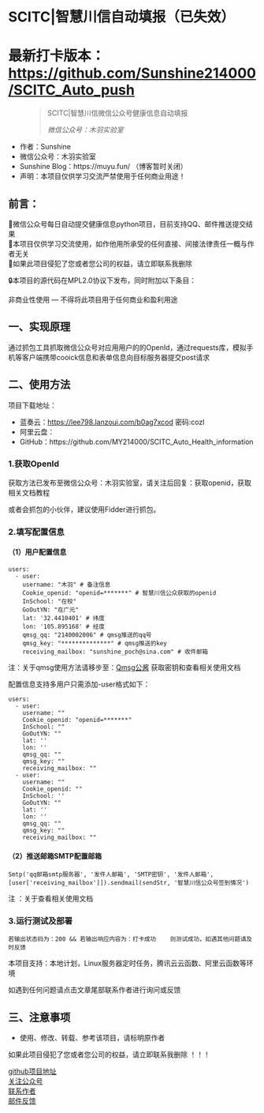 # SCITC|智慧川信自动填报（已失效）
# 最新打卡版本：https://github.com/Sunshine214000/SCITC_Auto_push
<!-- wp:pullquote -->
<figure class="wp-block-pullquote"><blockquote><p>SCITC|智慧川信微信公众号健康信息自动填报</p><cite>微信公众号：木羽实验室</cite></blockquote></figure>
<!-- /wp:pullquote -->

<!-- wp:list -->
<ul><li>作者：Sunshine</li><li>微信公众号：木羽实验室</li><li>Sunshine Blog：https://muyu.fun/ （博客暂时关闭）</li><li>声明：本项目仅供学习交流严禁使用于任何商业用途！</li>
</ul>

<!-- /wp:list -->

<!-- wp:heading -->
<h2>前言：</h2>
<!-- /wp:heading -->

<!-- wp:paragraph -->
<p id="block-bb73bd83-d728-426c-8c76-95e0b4bf1bc2">🙂微信公众号每日自动提交健康信息python项目，目前支持QQ、邮件推送提交结果 <br>🙂本项目仅供学习交流使用，如作他用所承受的任何直接、间接法律责任一概与作者无关 <br>🙂如果此项目侵犯了您或者您公司的权益，请立即联系我删除</p>
<p>🔒本项目的源代码在MPL2.0协议下发布，同时附加以下条目：<p>
<p>非商业性使用 — 不得将此项目用于任何商业和盈利用途<p>
<!-- /wp:paragraph -->

<!-- wp:heading -->
<h2>一、实现原理</h2>
<!-- /wp:heading -->

<!-- wp:paragraph -->
<p>通过抓包工具抓取微信公众号对应用用户的的OpenId，通过requests库，模拟手机等客户端携带cooick信息和表单信息向目标服务器提交post请求</p>
<!-- /wp:paragraph -->

<!-- wp:heading -->
<h2>二、使用方法</h2>
<!-- /wp:heading -->

<!-- wp:paragraph -->
<p>项目下载地址：</p>
<!-- /wp:paragraph -->

<!-- wp:list -->
<ul><li>蓝奏云：<a href="https://lee798.lanzoui.com/b0ag7xcod" target="_blank" rel="noreferrer noopener">https://lee798.lanzoui.com/b0ag7xcod</a>  密码:<span class="has-inline-color has-luminous-vivid-orange-color">cozl</span></li><li>阿里云盘：</li><li>GitHub：https://github.com/MY214000/SCITC_Auto_Health_information</li></ul>
<!-- /wp:list -->

<!-- wp:heading {"level":3} -->
<h3>1.获取OpenId</h3>
<!-- /wp:heading -->

<!-- wp:paragraph -->
<p>获取方法已发布至微信公众号：<span class="has-inline-color has-luminous-vivid-amber-color">木羽实验室</span>，请关注后回复：<span class="has-inline-color has-pale-cyan-blue-color">获取openid</span>，获取相关文档教程</p>
<!-- /wp:paragraph -->

<!-- wp:paragraph -->
<p>或者会抓包的小伙伴，建议使用Fidder进行抓包。</p>
<!-- /wp:paragraph -->

<!-- wp:heading {"level":3} -->
<h3>2.填写配置信息</h3>
<!-- /wp:heading -->

<!-- wp:heading {"level":4} -->
<h4>（1）用户配置信息</h4>
<!-- /wp:heading -->

<!-- wp:code -->
<pre class="wp-block-code"><code>users:
  - user:
    username: "木羽" # 备注信息
    Cookie_openid: "openid=*******" # 智慧川信公众获取的openid
    InSchool: "在校"
    GoOutYN: "在广元"
    lat: '32.4410401' # 纬度
    lon: '105.895168' # 经度
    qmsg_qq: "2140002006" # qmsg推送的qq号
    qmsg_key: "**************" # qmsg推送的key
    receiving_mailbox: "sunshine_poch@sina.com" # 收件邮箱
</code></pre>
<!-- /wp:code -->

<!-- wp:paragraph -->
<p><span class="has-inline-color has-pale-pink-color">注：关于qmsg使用方法请移步至：<a rel="noreferrer noopener" href="https://qmsg.zendee.cn/index.html" target="_blank">Qmsg公酱</a> 获取密钥和查看相关使用文档</span></p>
<!-- /wp:paragraph -->

<!-- wp:paragraph -->
<p>配置信息支持多用户只需添加-user格式如下：</p>
<!-- /wp:paragraph -->

<!-- wp:code -->
<pre class="wp-block-code"><code>users:
  - user:
    username: "" 
    Cookie_openid: "openid=*******"
    InSchool: ""
    GoOutYN: ""
    lat: ''
    lon: ''
    qmsg_qq: "" 
    qmsg_key: ""
    receiving_mailbox: ""
  - user:
    username: ""
    Cookie_openid: ""
    InSchool: ''
    GoOutYN: ""
    lat: ''
    lon: ''
    qmsg_qq: ""
    qmsg_key: ""
    receiving_mailbox: ""</code></pre>
<!-- /wp:code -->

<!-- wp:paragraph -->
<p></p>
<!-- /wp:paragraph -->

<!-- wp:heading {"level":4} -->
<h4>（2）推送邮箱SMTP配置邮箱</h4>
<!-- /wp:heading -->

<!-- wp:code -->
<pre class="wp-block-code"><code>Smtp('qq邮箱smtp服务器', '发件人邮箱', 'SMTP密钥', '发件人邮箱',&#91;user&#91;'receiving_mailbox']]).sendmail(sendStr, '智慧川信公众号签到情况')</code></pre>
<!-- /wp:code -->

<!-- wp:paragraph -->
<p><span class="has-inline-color has-pale-pink-color">  注 ：关于查看相关使用文档 </span><br></p>
<!-- /wp:paragraph -->

<!-- wp:heading {"level":3} -->
<h3>3.运行测试及部署</h3>
<!-- /wp:heading -->

<!-- wp:code -->
<pre class="wp-block-code"><code>若输出状态码为：200 &amp;&amp; 若输出响应内容为：打卡成功    则测试成功，如遇其他问题请及时反馈</code></pre>
<!-- /wp:code -->

<!-- wp:paragraph -->
<p>本项目支持：本地计划，Linux服务器定时任务，腾讯云云函数、阿里云函数等环境</p>
<!-- /wp:paragraph -->

<!-- wp:paragraph -->
<p>如遇到任何问题请点击文章尾部联系作者进行询问或反馈</p>
<!-- /wp:paragraph -->

<!-- wp:heading -->
<h2>三、注意事项</h2>
<!-- /wp:heading -->

<!-- wp:list -->
<ul><li><span class="has-inline-color has-vivid-red-color">使用、修改、转载、参考该项目，请标明原作者</span></li></ul>
<!-- /wp:list -->

<!-- wp:paragraph -->
<p> 如果此项目<span class="has-inline-color has-vivid-red-color">侵犯了您或者您公司的权益，请立即联系我删除 ！！！</span></p>
<!-- /wp:paragraph -->

<!-- wp:buttons -->
<div class="wp-block-buttons"><!-- wp:button {"className":"is-style-fill"} -->
<div class="wp-block-button is-style-fill"><a class="wp-block-button__link" href="https://github.com/MY214000/SCITC_Auto_Health_information" target="_blank" rel="noreferrer noopener">github项目地址</a></div>
<!-- /wp:button -->

<!-- wp:button {"className":"is-style-fill"} -->
<div class="wp-block-button is-style-fill"><a class="wp-block-button__link" href="https://muyu.fun/wp-content/uploads/2021/09/微信图片_20210919135216.jpg" target="_blank" rel="noreferrer noopener">关注公众号</a></div>
<!-- /wp:button -->

<!-- wp:button {"className":"is-style-fill"} -->
<div class="wp-block-button is-style-fill"><a class="wp-block-button__link" href="http://wpa.qq.com/msgrd?v=3&amp;uin=2140002006&amp;site=qq&amp;menu=yes" target="_blank" rel="noreferrer noopener">联系作者</a></div>
<!-- /wp:button -->

<!-- wp:button -->
<div class="wp-block-button"><a class="wp-block-button__link" href="http://mail.qq.com/cgi-bin/qm_share?t=qm_mailme&amp;email=1qWjuKW_v7iz_Ka5tb6Wp6f4tbm7" target="_blank" rel="noreferrer noopener">邮件反馈</a></div>
<!-- /wp:button --></div>
<!-- /wp:buttons -->

<!-- wp:paragraph -->
<p></p>
<!-- /wp:paragraph -->
